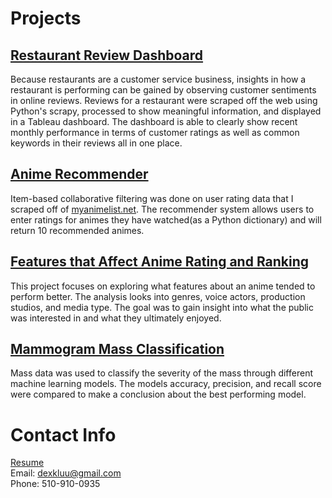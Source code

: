 # Projects
## [Restaurant Review Dashboard](https://dexkluu.github.io/Restaurant-Review-Dashboard/)
Because restaurants are a customer service business, insights in how a restaurant is performing can be gained by observing customer sentiments in online reviews. Reviews for a restaurant were scraped off the web using Python's scrapy, processed to show meaningful information, and displayed in a Tableau dashboard. The dashboard is able to clearly show recent monthly performance in terms of customer ratings as well as common keywords in their reviews all in one place.

## [Anime Recommender](https://dexkluu.github.io/Anime-recommender/)
Item-based collaborative filtering was done on user rating data that I scraped off of [myanimelist.net](https://myanimelist.net). The recommender system allows users to enter ratings for animes they have watched(as a Python dictionary) and will return 10 recommended animes.

## [Features that Affect Anime Rating and Ranking](https://dexkluu.github.io/Features-affecting-animated-media-rating-and-rank/)
This project focuses on exploring what features about an anime tended to perform better. The analysis looks into genres, voice actors, production studios, and media type. The goal was to gain insight into what the public was interested in and what they ultimately enjoyed.

## [Mammogram Mass Classification](https://dexkluu.github.io/Mammogram-Mass-Classification/)
Mass data was used to classify the severity of the mass through different machine learning models. The models accuracy, precision, and recall score were compared to make a conclusion about the best performing model.

# Contact Info
[Resume](https://github.com/dexkluu/Dexter/blob/master/Resume_.pdf) <br>
Email: dexkluu@gmail.com <br>
Phone: 510-910-0935
